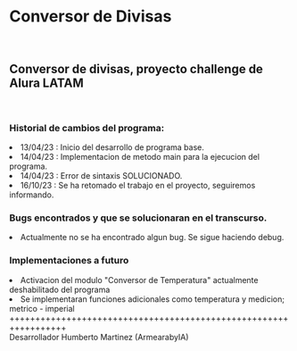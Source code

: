 <h1>Conversor de Divisas</h1>
<br>
<h2>Conversor de divisas, proyecto challenge de Alura LATAM</h2>
<br>
<h3>Historial de cambios del programa: </h3>

<li>13/04/23 : Inicio del desarrollo de programa base.</li>
<li>14/04/23 : Implementacion de metodo main para la ejecucion del programa.</li>
<li>14/04/23 : Error de sintaxis SOLUCIONADO.</li>
<li>16/10/23 : Se ha retomado el trabajo en el proyecto, seguiremos informando.</li>


<h3>Bugs encontrados y que se solucionaran en el transcurso.</h3>

<li>Actualmente no se ha encontrado algun bug. Se sigue haciendo debug.</li>

<h3>Implementaciones a futuro</h3>

<li>Activacion del modulo "Conversor de Temperatura" actualmente
deshabilitado del programa</li>
<li>Se implementaran funciones adicionales como temperatura y medicion; metrico - imperial</li>
+++++++++++++++++++++++++++++++++++++++++++++++++++++++++++++++++
<br>
Desarrollador Humberto Martinez (ArmearabyIA)


